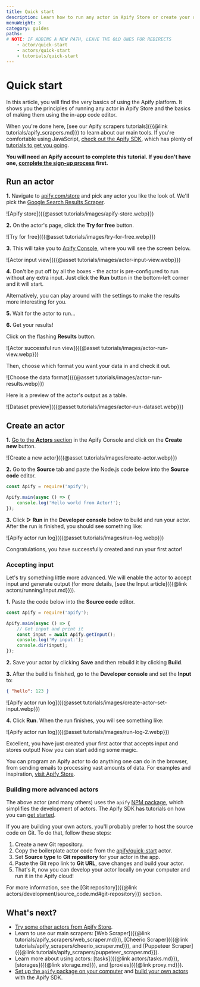 ```yaml
---
title: Quick start
description: Learn how to run any actor in Apify Store or create your own. A step-by-step guide through your first steps on the Apify platform.
menuWeight: 3
category: guides
paths:
# NOTE: IF ADDING A NEW PATH, LEAVE THE OLD ONES FOR REDIRECTS
    - actor/quick-start
    - actors/quick-start
    - tutorials/quick-start
---
```


# Quick start

In this article, you will find the very basics of using the Apify platform. It shows you the principles of running any actor in Apify Store and the basics of making them using the in-app code editor.

When you're done here, [see our Apify scrapers tutorials]({{@link tutorials/apify_scrapers.md}}) to learn about our main tools. If you're comfortable using JavaScript, [check out the Apify SDK](https://sdk.apify.com), which has plenty of [tutorials to get you going](https://sdk.apify.com/docs/guides/quick-start).

**You will need an Apify account to complete this tutorial. If you don't have one, [complete the sign-up process](https://console.apify.com/sign-up) first.**

## Run an actor

**1.** Navigate to [apify.com/store](https://apify.com/store) and pick any actor you like the look of. We'll pick the [Google Search Results Scraper](https://apify.com/apify/google-search-scraper).

![Apify store]({{@asset tutorials/images/apify-store.webp}})

**2.** On the actor's page, click the **Try for free** button.

![Try for free]({{@asset tutorials/images/try-for-free.webp}})

**3**. This will take you to [Apify Console](https://console.apify.com), where you will see the screen below.

![Actor input view]({{@asset tutorials/images/actor-input-view.webp}})

**4.** Don't be put off by all the boxes - the actor is pre-configured to run without any extra input. Just click the **Run** button in the bottom-left corner and it will start.

Alternatively, you can play around with the settings to make the results more interesting for you.

**5.** Wait for the actor to run...

**6.** Get your results!

Click on the flashing **Results** button.

![Actor successful run view]({{@asset tutorials/images/actor-run-view.webp}})

Then, choose which format you want your data in and check it out.

![Choose the data format]({{@asset tutorials/images/actor-run-results.webp}})

Here is a preview of the actor's output as a table.

![Dataset preview]({{@asset tutorials/images/actor-run-dataset.webp}})

## Create an actor

**1.** [Go to the **Actors** section](https://console.apify.com/actors) in the Apify Console and click on the **Create new** button.

![Create a new actor]({{@asset tutorials/images/create-actor.webp}})

**2.** Go to the **Source** tab and paste the Node.js code below into the **Source code** editor.

```js
const Apify = require('apify');

Apify.main(async () => {
    console.log('Hello world from Actor!');
});
```

**3.** Click **▷ Run** in the **Developer console** below to build and run your actor. After the run is finished, you should see something like:

![Apify actor run log]({{@asset tutorials/images/run-log.webp}})

Congratulations, you have successfully created and run your first actor!

### Accepting input

Let's try something little more advanced. We will enable the actor to accept input and generate output (for more details, [see the Input article]({{@link actors/running/input.md}})).

**1.** Paste the code below into the **Source code** editor.

```js
const Apify = require('apify');

Apify.main(async () => {
    // Get input and print it
    const input = await Apify.getInput();
    console.log('My input:');
    console.dir(input);
});
```

**2.** Save your actor by clicking **Save** and then rebuild it by clicking **Build**.

**3.** After the build is finished, go to the **Developer console** and set the **Input** to:

```json
{ "hello": 123 }
```

![Apify actor run log]({{@asset tutorials/images/create-actor-set-input.webp}})

**4.** Click **Run**. When the run finishes, you will see something like:

![Apify actor run log]({{@asset tutorials/images/run-log-2.webp}})

Excellent, you have just created your first actor that accepts input and stores output! Now you can start adding some magic.

You can program an Apify actor to do anything one can do in the browser, from sending emails to processing vast amounts of data. For examples and inspiration, [visit Apify Store](https://apify.com/store).

### Building more advanced actors

The above actor (and many others) uses the `apify` [NPM package](https://www.npmjs.com/package/apify), which simplifies the development of actors. The Apify SDK has tutorials on how you can [get started](https://sdk.apify.com/docs/guides/getting-started).

If you are building your own actors, you'll probably prefer to host the source code on Git. To do that, follow these steps:

1. Create a new Git repository.
2. Copy the boilerplate actor code from the [apify/quick-start](https://github.com/apify/actor-quick-start) actor.
3. Set **Source type** to **Git repository** for your actor in the app.
4. Paste the Git repo link to **Git URL**, save changes and build your actor.
5. That's it, now you can develop your actor locally on your computer and run it in the Apify cloud!

For more information, see the [Git repository]({{@link actors/development/source_code.md#git-repository}}) section.

## What's next?

* [Try some other actors from Apify Store](https://apify.com/store).
* Learn to use our main scrapers: [Web Scraper]({{@link tutorials/apify_scrapers/web_scraper.md}}), [Cheerio Scraper]({{@link tutorials/apify_scrapers/cheerio_scraper.md}}), and [Puppeteer Scraper]({{@link tutorials/apify_scrapers/puppeteer_scraper.md}}).
* Learn more about using actors: [tasks]({{@link actors/tasks.md}}), [storages]({{@link storage.md}}), and [proxies]({{@link proxy.md}}).
* [Set up the `apify` package on your computer](https://sdk.apify.com/docs/guides/getting-started) and [build your own actors](https://sdk.apify.com/docs/guides/quick-start) with the Apify SDK.
